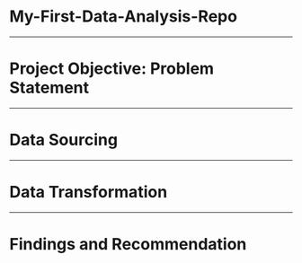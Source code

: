 # My-First-Data-Analysis-Repo

----
# Project Objective: Problem Statement



----
# Data Sourcing



----
# Data Transformation



----
# Findings and Recommendation

